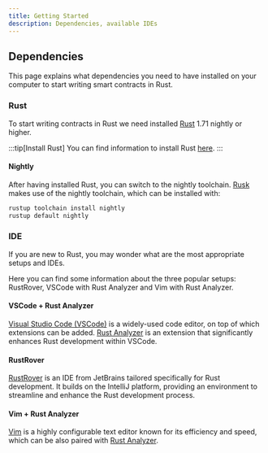 ```yaml
---
title: Getting Started
description: Dependencies, available IDEs
---
```

## Dependencies

This page explains what dependencies you need to have installed on your computer to start writing smart contracts in Rust.

### Rust

To start writing contracts in Rust we need installed <a href="https://www.rust-lang.org/tools/install" target="_blank">Rust</a> 1.71 nightly or higher. 

:::tip[Install Rust]
You can find information to install Rust <a href="https://www.rust-lang.org/tools/install" target="_blank">here</a>.
:::

#### Nightly

After having installed Rust, you can switch to the nightly toolchain. <a href="https://github.com/dusk-network/rusk" target="_blank">Rusk</a> makes use of the nightly toolchain, which can be installed with:
```bash
rustup toolchain install nightly
rustup default nightly
```

<!---
# Optional dependencies

If in addition to test your smart contracts against <a href="https://github.com/dusk-network/piecrust" target="_blank">Piecrust</a> you want to deploy them on-chain, you can set up your local cluster and add the following dependencies:

#### GCC
To run Rusk, you will need to install <a href="https://gcc.gnu.org/install/" target="_blank">GCC</a> 13 or higher.

#### Clang
To run Rusk, you will need to install <a href="https://clang.llvm.org/get_started.html" target="_blank">Clang</a> 13 or higher.

#### wasm-pack

To build the WASM contracts, `wasm-pack` is required:
```bash
cargo install wasm-pack
```
-->

### IDE

If you are new to Rust, you may wonder what are the most appropriate setups and IDEs.

Here you can find some information about the three popular setups: RustRover, VSCode with Rust Analyzer and Vim with Rust Analyzer.

#### VSCode + Rust Analyzer

<a href="https://code.visualstudio.com/" target="_blank">Visual Studio Code (VSCode)</a> is a widely-used code editor, on top of which extensions can be added. <a href="https://code.visualstudio.com/docs/languages/rust" target="_blank">Rust Analyzer</a> is an extension that significantly enhances Rust development within VSCode.

#### RustRover

<a href="https://www.jetbrains.com/rust/" target="_blank">RustRover</a> is an IDE from JetBrains tailored specifically for Rust development. It builds on the IntelliJ platform, providing an environment to streamline and enhance the Rust development process.

#### Vim + Rust Analyzer

<a href="https://www.vim.org/download.php" target="_blank">Vim</a> is a highly configurable text editor known for its efficiency and speed, which can be also paired with <a href="https://rust-analyzer.github.io/manual.html" target="_blank">Rust Analyzer</a>.
